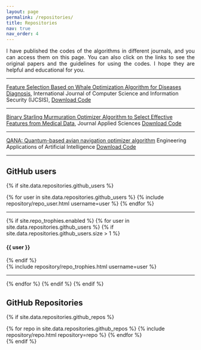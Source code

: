 ```yaml
---
layout: page
permalink: /repositories/
title: Repositories
nav: true
nav_order: 4
---
```

<p align="justify">I have published the codes of the algorithms in different journals, and you can access them on this page. You can also click on the links to see the original papers and the guidelines for using the codes. I hope they are helpful and educational for you.</p>

***
[Feature Selection Based on Whale Optimization Algorithm for Diseases Diagnosis](https://d1wqtxts1xzle7.cloudfront.net/51133098/130_Paper_310716206_IJCSIS_Camera_Ready_pp._1243-1247-libre.pdf?1483206167=&response-content-disposition=inline%3B+filename%3DFeature_Selection_Based_on_Whale_Optimiz.pdf&Expires=1705589117&Signature=c7rjMJ7QGILgXDqiTi~r6TfXfsSAS~AlGJYApTLHhmQRNLf6otjvm5~xzW-zRknWDg7JSPV03eRVl2xwEsGNB~P46McNro25HonCfmGLB2PyEQGiq~K2Xa2fBz7hij8I3OIR2htdoa1aSN5Hp9Vd0LvtrzGKSk1xDSpr0LEe9N63qB5r60i8i-Istk34MZgKYvObtg2ViOfTgQFnnN92rkTNTjwBNfzbqHR34fo1rShWPSpm4Lo0a68CIramgC7GwsM03jUnyevFvh6ttDUBoGQaau4LsMbmmaiElG~JxMhBzMHLktS4gl0dprf0dpB4D80qczE2skXWh1XTlvTQYg__&Key-Pair-Id=APKAJLOHF5GGSLRBV4ZA), International Journal of Computer Science and Information Security (IJCSIS), <a href="assets/pdf/BWOA.zip" download>Download Code</a>

---

[Binary Starling Murmuration Optimizer Algorithm to Select Effective Features from Medical Data](https://www.mdpi.com/2076-3417/13/1/564), Journal Applied Sciences
<a href="assets/pdf/BWOA.zip" download>Download Code</a>

---

[QANA: Quantum-based avian navigation optimizer algorithm](https://www.sciencedirect.com/science/article/abs/pii/S0952197621001627)
Engineering Applications of Artificial Intelligence 
<a href="assets/pdf/BWOA.zip" download>Download Code</a>

---
## GitHub users

{% if site.data.repositories.github_users %}
<div class="repositories d-flex flex-wrap flex-md-row flex-column justify-content-between align-items-center">
  {% for user in site.data.repositories.github_users %}
    {% include repository/repo_user.html username=user %}
  {% endfor %}
</div>

---

{% if site.repo_trophies.enabled %}
{% for user in site.data.repositories.github_users %}
  {% if site.data.repositories.github_users.size > 1 %}
  <h4>{{ user }}</h4>
  {% endif %}
  <div class="repositories d-flex flex-wrap flex-md-row flex-column justify-content-between align-items-center">
  {% include repository/repo_trophies.html username=user %}
  </div>

  ---

{% endfor %}
{% endif %}
{% endif %}

## GitHub Repositories

{% if site.data.repositories.github_repos %}
<div class="repositories d-flex flex-wrap flex-md-row flex-column justify-content-between align-items-center">
  {% for repo in site.data.repositories.github_repos %}
    {% include repository/repo.html repository=repo %}
  {% endfor %}
</div>
{% endif %}
